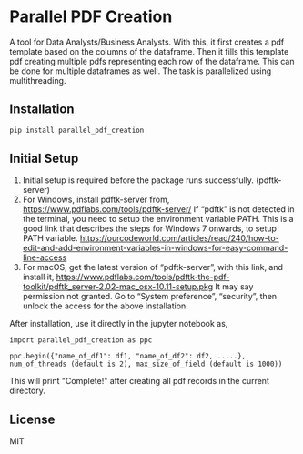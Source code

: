 # Parallel PDF Creation




A tool for Data Analysts/Business Analysts. With this, it first creates a pdf template based on the columns of the dataframe. Then it fills this template pdf creating multiple pdfs representing each row of the dataframe. This can be done for multiple dataframes as well. The task is parallelized using multithreading.


## Installation


```sh
pip install parallel_pdf_creation

```
## Initial Setup
1. Initial setup is required before the package runs successfully. (pdftk-server)
1. For Windows, install pdftk-server from, 
https://www.pdflabs.com/tools/pdftk-server/
If “pdftk” is not detected in the terminal, you need to setup the environment variable PATH.
This is a good link that describes the steps for Windows 7 onwards, to setup PATH variable.
https://ourcodeworld.com/articles/read/240/how-to-edit-and-add-environment-variables-in-windows-for-easy-command-line-access 
1. For macOS, get the latest version of “pdftk-server”, with this link, and install it,
https://www.pdflabs.com/tools/pdftk-the-pdf-toolkit/pdftk_server-2.02-mac_osx-10.11-setup.pkg
It may say permission not granted. Go to “System preference”, “security”, then unlock the access for the above installation.



After installation, use it directly in the jupyter notebook as,
```
import parallel_pdf_creation as ppc

ppc.begin({"name_of_df1": df1, "name_of_df2": df2, .....}, num_of_threads (default is 2), max_size_of_field (default is 1000))
```
This will print "Complete!" after creating all pdf records in the current directory.




## License

MIT

